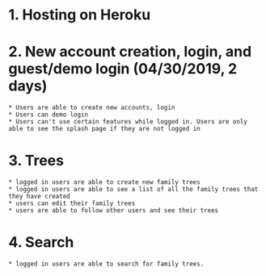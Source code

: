# 1. Hosting on Heroku
# 2. New account creation, login, and guest/demo login (04/30/2019, 2 days)
    * Users are able to create new accounts, login
    * Users can demo login 
    * Users can't use certain features while logged in. Users are only able to see the splash page if they are not logged in 
# 3. Trees
    * logged in users are able to create new family trees
    * logged in users are able to see a list of all the family trees that they have created
    * users can edit their family trees 
    * users are able to follow other users and see their trees
# 4. Search
    * logged in users are able to search for family trees.
